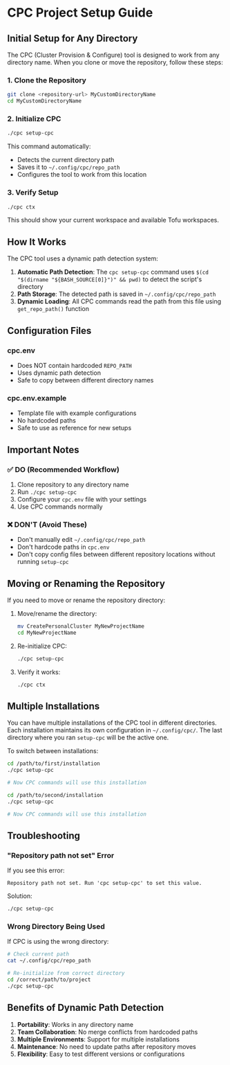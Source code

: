 # CPC Project Setup Guide

## Initial Setup for Any Directory

The CPC (Cluster Provision & Configure) tool is designed to work from any directory name. When you clone or move the repository, follow these steps:

### 1. Clone the Repository
```bash
git clone <repository-url> MyCustomDirectoryName
cd MyCustomDirectoryName
```

### 2. Initialize CPC
```bash
./cpc setup-cpc
```

This command automatically:
- Detects the current directory path
- Saves it to `~/.config/cpc/repo_path`
- Configures the tool to work from this location

### 3. Verify Setup
```bash
./cpc ctx
```

This should show your current workspace and available Tofu workspaces.

## How It Works

The CPC tool uses a dynamic path detection system:

1. **Automatic Path Detection**: The `cpc setup-cpc` command uses `$(cd "$(dirname "${BASH_SOURCE[0]}")" && pwd)` to detect the script's directory
2. **Path Storage**: The detected path is saved in `~/.config/cpc/repo_path`
3. **Dynamic Loading**: All CPC commands read the path from this file using `get_repo_path()` function

## Configuration Files

### cpc.env
- Does NOT contain hardcoded `REPO_PATH` 
- Uses dynamic path detection
- Safe to copy between different directory names

### cpc.env.example
- Template file with example configurations
- No hardcoded paths
- Safe to use as reference for new setups

## Important Notes

### ✅ DO (Recommended Workflow)
1. Clone repository to any directory name
2. Run `./cpc setup-cpc` 
3. Configure your `cpc.env` file with your settings
4. Use CPC commands normally

### ❌ DON'T (Avoid These)
- Don't manually edit `~/.config/cpc/repo_path`
- Don't hardcode paths in `cpc.env`
- Don't copy config files between different repository locations without running `setup-cpc`

## Moving or Renaming the Repository

If you need to move or rename the repository directory:

1. Move/rename the directory:
   ```bash
   mv CreatePersonalCluster MyNewProjectName
   cd MyNewProjectName
   ```

2. Re-initialize CPC:
   ```bash
   ./cpc setup-cpc
   ```

3. Verify it works:
   ```bash
   ./cpc ctx
   ```

## Multiple Installations

You can have multiple installations of the CPC tool in different directories. Each installation maintains its own configuration in `~/.config/cpc/`. The last directory where you ran `setup-cpc` will be the active one.

To switch between installations:
```bash
cd /path/to/first/installation
./cpc setup-cpc

# Now CPC commands will use this installation

cd /path/to/second/installation  
./cpc setup-cpc

# Now CPC commands will use this installation
```

## Troubleshooting

### "Repository path not set" Error
If you see this error:
```
Repository path not set. Run 'cpc setup-cpc' to set this value.
```

Solution:
```bash
./cpc setup-cpc
```

### Wrong Directory Being Used
If CPC is using the wrong directory:
```bash
# Check current path
cat ~/.config/cpc/repo_path

# Re-initialize from correct directory
cd /correct/path/to/project
./cpc setup-cpc
```

## Benefits of Dynamic Path Detection

1. **Portability**: Works in any directory name
2. **Team Collaboration**: No merge conflicts from hardcoded paths
3. **Multiple Environments**: Support for multiple installations
4. **Maintenance**: No need to update paths after repository moves
5. **Flexibility**: Easy to test different versions or configurations
